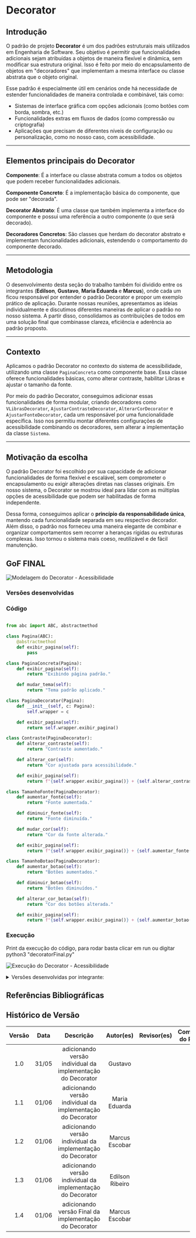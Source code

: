 # Decorator

## Introdução  
O padrão de projeto **Decorator** é um dos padrões estruturais mais utilizados em Engenharia de Software. Seu objetivo é permitir que funcionalidades adicionais sejam atribuídas a objetos de maneira flexível e dinâmica, sem modificar sua estrutura original. Isso é feito por meio do encapsulamento de objetos em "decoradores" que implementam a mesma interface ou classe abstrata que o objeto original.

Esse padrão é especialmente útil em cenários onde há necessidade de estender funcionalidades de maneira controlada e combinável, tais como:

- Sistemas de interface gráfica com opções adicionais (como botões com borda, sombra, etc.)  
- Funcionalidades extras em fluxos de dados (como compressão ou criptografia)  
- Aplicações que precisam de diferentes níveis de configuração ou personalização, como no nosso caso, com acessibilidade.

---

## Elementos principais do Decorator  

**Componente**: É a interface ou classe abstrata comum a todos os objetos que podem receber funcionalidades adicionais.  

**Componente Concreto**: É a implementação básica do componente, que pode ser "decorada".  

**Decorator Abstrato**: É uma classe que também implementa a interface do componente e possui uma referência a outro componente (o que será decorado).  

**Decoradores Concretos**: São classes que herdam do decorator abstrato e implementam funcionalidades adicionais, estendendo o comportamento do componente decorado.

---

## Metodologia  
O desenvolvimento desta seção do trabalho também foi dividido entre os integrantes (**Edilson**, **Gustavo**, **Maria Eduarda** e **Marcus**), onde cada um ficou responsável por entender o padrão Decorator e propor um exemplo prático de aplicação. Durante nossas reuniões, apresentamos as ideias individualmente e discutimos diferentes maneiras de aplicar o padrão no nosso sistema. A partir disso, consolidamos as contribuições de todos em uma solução final que combinasse clareza, eficiência e aderência ao padrão proposto.

---

## Contexto  
Aplicamos o padrão Decorator no contexto do sistema de acessibilidade, utilizando uma classe `PaginaConcreta` como componente base. Essa classe oferece funcionalidades básicas, como alterar contraste, habilitar Libras e ajustar o tamanho da fonte. 

Por meio do padrão Decorator, conseguimos adicionar essas funcionalidades de forma modular, criando decoradores como `VLibrasDecorator`, `AjustarContrasteDecorator`, `AlterarCorDecorator` e `AjustarFonteDecorator`, cada um responsável por uma funcionalidade específica. Isso nos permitiu montar diferentes configurações de acessibilidade combinando os decoradores, sem alterar a implementação da classe `Sistema`.

---

## Motivação da escolha  
O padrão Decorator foi escolhido por sua capacidade de adicionar funcionalidades de forma flexível e escalável, sem comprometer o encapsulamento ou exigir alterações diretas nas classes originais. Em nosso sistema, o Decorator se mostrou ideal para lidar com as múltiplas opções de acessibilidade que podem ser habilitadas de forma independente. 

Dessa forma, conseguimos aplicar o **princípio da responsabilidade única**, mantendo cada funcionalidade separada em seu respectivo decorador. Além disso, o padrão nos forneceu uma maneira elegante de combinar e organizar comportamentos sem recorrer a heranças rígidas ou estruturas complexas. Isso tornou o sistema mais coeso, reutilizável e de fácil manutenção.


## GoF FINAL

![Modelagem do Decorator - Acessibilidade](../../assets/GOFsEstruturais/Decorator/DecoratorFinal.png)

### Versões desenvolvidas

### Código

```python

from abc import ABC, abstractmethod

class Pagina(ABC):
    @abstractmethod
    def exibir_pagina(self):
        pass

class PaginaConcreta(Pagina):
    def exibir_pagina(self):
        return "Exibindo página padrão."

    def mudar_tema(self):
        return "Tema padrão aplicado."

class PaginaDecorator(Pagina):
    def __init__(self, c: Pagina):
        self.wrapper = c

    def exibir_pagina(self):
        return self.wrapper.exibir_pagina()

class Contraste(PaginaDecorator):
    def alterar_contraste(self):
        return "Contraste aumentado."

    def alterar_cor(self):
        return "Cor ajustada para acessibilidade."

    def exibir_pagina(self):
        return f"{self.wrapper.exibir_pagina()} + {self.alterar_contraste()} + {self.alterar_cor()}"

class TamanhoFonte(PaginaDecorator):
    def aumentar_fonte(self):
        return "Fonte aumentada."

    def diminuir_fonte(self):
        return "Fonte diminuída."

    def mudar_cor(self):
        return "Cor da fonte alterada."

    def exibir_pagina(self):
        return f"{self.wrapper.exibir_pagina()} + {self.aumentar_fonte()} + {self.mudar_cor()}"

class TamanhoBotao(PaginaDecorator):
    def aumentar_botao(self):
        return "Botões aumentados."

    def diminuir_botao(self):
        return "Botões diminuídos."

    def alterar_cor_botao(self):
        return "Cor dos botões alterada."

    def exibir_pagina(self):
        return f"{self.wrapper.exibir_pagina()} + {self.aumentar_botao()} + {self.alterar_cor_botao()}"


```

### Execução
Print da execução do código, para rodar basta clicar em run ou digitar python3 "decoratorFinal.py"

![Execução do Decorator - Acessibilidade](../../assets/GOFsEstruturais/Decorator/DecoratorFinal1.png)

<details>
<summary>Versões desenvolvidas por integrante:</summary>

<details>
<summary>Versão do Gustavo:</summary>

### Gustavo

A implementação foi desenvolvida com base no exemplo disponibilizado pela professora no Aprender3 e, também baseado no site refactoring guru, adaptando-o para os nossos componentes.

### Modelagem

![Modelagem do Decorator - Acessibilidade](../../assets/GOFsEstruturais/Decorator/DecoratorGustavo.png)

<center>

Autor: [Gustavo Feitosa Haubert](https://github.com/GustavoHaubert)

</center>

### Código

```python

from abc import ABC, abstractmethod

class Pagina(ABC):
    @abstractmethod
    def exibir_pagina(self):
        pass

class PaginaConcreta(Pagina):
    def exibir_pagina(self):
        return "Exibindo página padrão."

    def mudar_tema(self):
        return "Tema padrão aplicado."

class PaginaDecorator(Pagina):
    def __init__(self, c: Pagina):
        self.wrapper = c

    def exibir_pagina(self):
        return self.wrapper.exibir_pagina()

class AjustarContrasteDecorator(PaginaDecorator):
    def alterar_contraste(self):
        return "Contraste aumentado."

    def alterar_cor(self):
        return "Cor ajustada para acessibilidade."

    def exibir_pagina(self):
        return f"{self.wrapper.exibir_pagina()} + {self.alterar_contraste()} + {self.alterar_cor()}"

class AjustarFonteDecorator(PaginaDecorator):
    def aumentar_fonte(self):
        return "Fonte aumentada."

    def diminuir_fonte(self):
        return "Fonte diminuída."

    def mudar_cor(self):
        return "Cor da fonte alterada."

    def exibir_pagina(self):
        return f"{self.wrapper.exibir_pagina()} + {self.aumentar_fonte()} + {self.mudar_cor()}"

class VLibrasDecorator(PaginaDecorator):
    def abilitarVlibtas(self):
        self.vibras_habilitado = True
        return "Libras habilitado"
    def desabilitarVlibtas(self):
        self.vibras_habilitado = False
        return "Libras desabilitado"

class AlterarCorDecorator(PaginaDecorator):
    def temaClaro(self):
        self.theme = "Light"
        return "Tema claro habilitado"
    def temaEscuro(self):
        self.theme = "Dark"
        return "Tema escuro habilitado"
    def modoDaltonico(self):
        self.theme = "ColorBlind"
        return "Modo daltônico habilitado"

```

<center>

Autor: [Gustavo Feitosa Haubert](https://github.com/GustavoHaubert)

</center>

</details>

<details>
<summary>Versão do Marcus:</summary>

### Marcus Escobar

### Modelagem

![Modelagem do Decorator - Acessibilidade](../../assets/GOFsEstruturais/Decorator/DecoratorMarcusEscobar.png)

<center>

Autor: [Marcus Escobar](https://github.com/MarcusEscobar)

</center>

### Código

```python

from abc import ABC, abstractmethod

class Acessibilidade(ABC): #interface Acessibilidade
    @abstractmethod
    def ajustar_contraste(self) -> bool:
        pass

    @abstractmethod
    def alterar_cor(self) -> bool:
        pass

    @abstractmethod
    def v_libras(self) -> bool:
        pass

    @abstractmethod
    def ajustar_fonte(self) -> bool:
        pass

#Comportamento Base
class Sistema(Acessibilidade):
    def __init__(self):
        self.vibras_habilitado = False
        self.contraste = "baixo"
        self.tamanho_fonte = 12

    def ajustar_contraste(self) -> bool:
        self.contraste = "alto"
        print("Contraste ajustado para alto")
        return True

    def alterar_cor(self) -> bool:
        print("Cores alteradas para modo acessível")
        return True

    def v_libras(self) -> bool:
        self.vibras_habilitado = True
        print("Libras habilitado")
        return True

    def ajustar_fonte(self) -> bool:
        self.tamanho_fonte += 2
        print(f"Tamanho da fonte ajustado para {self.tamanho_fonte}")
        return True

#Decorator
class Decorator(Acessibilidade):
    def __init__(self, component: Acessibilidade):
        self.component = component

    def ajustar_contraste(self) -> bool:
        return self.component.ajustar_contraste()

    def alterar_cor(self) -> bool:
        return self.component.alterar_cor()

    def v_libras(self) -> bool:
        return self.component.v_libras()

    def ajustar_fonte(self) -> bool:
        return self.component.ajustar_fonte()

```

<center>

Autor: [Marcus Escobar](https://github.com/MarcusEscobar)

</center>

</details>

<details>
<summary>Versão da Maria Eduarda:</summary>

## Introdução

Este exemplo é só um modelo de como poderia ser feito!

O padrão **Decorator** (ou Decorador) é um padrão **estrutural** que permite **adicionar funcionalidades a objetos de forma flexível**, sem alterar a estrutura das classes originais. Ele segue o princípio de **abertura/fechamento** do SOLID: aberto para extensão, fechado para modificação.

No contexto de interfaces gráficas e acessibilidade, esse padrão é extremamente útil para permitir que usuários apliquem diferentes **níveis de personalização**, como:

- Alterar tamanho da fonte
- Modificar tamanho dos botões
- Mudar contraste ou cores da interface

## Contexto

Imagine que temos um componente base chamado `Visual`, que representa a aparência padrão do site. Podemos "decorar" esse visual com camadas de customização que o usuário escolhe.

Cada decorador adiciona uma **nova funcionalidade visual**, como aumentar a fonte, trocar cores, ou redimensionar botões, sem precisar reescrever ou estender diretamente o visual original.

## Estrutura de Classes

- `Visual`: classe base (interface ou componente simples).
- `VisualDecorator`: classe abstrata que estende `Visual` e serve de base para os decoradores concretos.
- `FonteGrande`, `BotoesGrandes`, `ContrasteAlto`: decoradores que adicionam customizações específicas.

![Modelagem do Decorator - Acessibilidade](../../assets/GOFsEstruturais/Decorator/DecoratorDuda.png)

<center>

Autor: [Maria Eduarda Vieira ](https://github.com/DudaV228)

</center>

### Código

```python

# Classe base
class Visual:
    def renderizar(self):
        return "Site padrão"

# Decorador base
class VisualDecorator(Visual):
    def __init__(self, visual):
        self._visual = visual

    def renderizar(self):
        return self._visual.renderizar()

# Aumentar fonte
class FonteGrande(VisualDecorator):
    def renderizar(self):
        return f"{super().renderizar()} + Fonte Grande"

# Botões maiores
class BotoesGrandes(VisualDecorator):
    def renderizar(self):
        return f"{super().renderizar()} + Botões Grandes"

# Contraste Alto
class ContrasteAlto(VisualDecorator):
    def renderizar(self):
        return f"{super().renderizar()} + Contraste Alto"

#Exemplo de uso
visual_padrao = Visual()
print(visual_padrao.renderizar())

visual_customizado = ContrasteAlto(FonteGrande(BotoesGrandes(visual_padrao)))
print(visual_customizado.renderizar())

```

<center>

Autor: [Maria Eduarda Vieira ](https://github.com/DudaV228)

</center>
</details>

<details>
<summary>Versão do Edilson:</summary>

### Edilson

### Modelagem

![Modelagem do Decorator - Acessibilidade](../../assets/GOFsEstruturais/Decorator/DecoratorEdilson.png)

<center>

Autor: [Edilson Ribeiro](https://github.com/edilson-r-jr)

</center>

### Código

```python

from abc import ABC, abstractmethod

# 1) Interface / Componente
class SistemaComponent(ABC):
    @abstractmethod
    def ajustar_contraste(self) -> bool:
        pass

    @abstractmethod
    def ajustar_fonte(self) -> bool:
        pass

    @abstractmethod
    def habilitar_vibras(self) -> bool:
        pass

    @abstractmethod
    def armazenar_memoria(self) -> bool:
        pass


# 2) Implementação “core” do Sistema
class SistemaCore(SistemaComponent):
    def ajustar_contraste(self) -> bool:
        print("[SistemaCore] Contraste ajustado (configuração padrão).")
        return True

    def ajustar_fonte(self) -> bool:
        print("[SistemaCore] Fonte ajustada (configuração padrão).")
        return True

    def habilitar_vibras(self) -> bool:
        print("[SistemaCore] Vibração habilitada (configuração padrão).")
        return True

    def armazenar_memoria(self) -> bool:
        print("[SistemaCore] Memória armazenada (configuração padrão).")
        return True


# 3) Decorator abstrato
class SistemaDecorator(SistemaComponent):
    def __init__(self, componente: SistemaComponent):
        self._wrappee = componente

    def ajustar_contraste(self) -> bool:
        return self._wrappee.ajustar_contraste()

    def ajustar_fonte(self) -> bool:
        return self._wrappee.ajustar_fonte()

    def habilitar_vibras(self) -> bool:
        return self._wrappee.habilitar_vibras()

    def armazenar_memoria(self) -> bool:
        return self._wrappee.armazenar_memoria()


# 4) Decorators concretos

class ContrasteDecorator(SistemaDecorator):
    def __init__(self, componente: SistemaComponent):
        super().__init__(componente)

    def ajustar_contraste(self) -> bool:
        print("[ContrasteDecorator] Pré-processamento de contraste.")
        resultado = super().ajustar_contraste()
        print("[ContrasteDecorator] Pós-processamento de contraste.")
        return resultado


class FonteDecorator(SistemaDecorator):
    def __init__(self, componente: SistemaComponent):
        super().__init__(componente)

    def ajustar_fonte(self) -> bool:
        print("[FonteDecorator] Pré-processamento de fonte.")
        resultado = super().ajustar_fonte()
        print("[FonteDecorator] Pós-processamento de fonte.")
        return resultado


class VibrasDecorator(SistemaDecorator):
    def __init__(self, componente: SistemaComponent):
        super().__init__(componente)

    def habilitar_vibras(self) -> bool:
        print("[VlibrasDecorator] Pré-processamento de vibração.")
        resultado = super().habilitar_vibras()
        print("[VlibrasDecorator] Pós-processamento de vibração.")
        return resultado


class ArmazenarMemoriaDecorator(SistemaDecorator):
    def __init__(self, componente: SistemaComponent):
        super().__init__(componente)

    def armazenar_memoria(self) -> bool:
        print("[ArmazenarMemoriaDecorator] Pré-processamento de armazenamento.")
        resultado = super().armazenar_memoria()
        print("[ArmazenarMemoriaDecorator] Pós-processamento de armazenamento.")
        return resultado

```

</details>

</details>

## Referências Bibliográficas

## Histórico de Versão

| Versão | Data  |                          Descrição                          |    Autor(es)    | Revisor(es) | Comentário do Revisor |
| :----: | :---: | :---------------------------------------------------------: | :-------------: | :---------: | :-------------------: |
|  1.0   | 31/05 | adicionando versão individual da implementação do Decorator |     Gustavo     |             |                       |
|  1.1   | 01/06 | adicionando versão individual da implementação do Decorator |  Maria Eduarda  |             |                       |
|  1.2   | 01/06 | adicionando versão individual da implementação do Decorator | Marcus Escobar  |             |                       |
|  1.3   | 01/06 | adicionando versão individual da implementação do Decorator | Edilson Ribeiro |             |                       |
|  1.4   | 01/06 | adicionando versão Final da implementação do Decorator | Marcus Escobar |             |                       |
